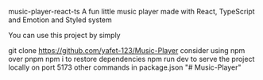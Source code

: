 music-player-react-ts
A fun little music player made with React, TypeScript and Emotion and Styled system

You can use this project by simply

git clone https://github.com/yafet-123/Music-Player
consider using npm over pnpm
npm i to restore dependencies
npm run dev to serve the project locally on port 5173
other commands in package.json "# Music-Player"